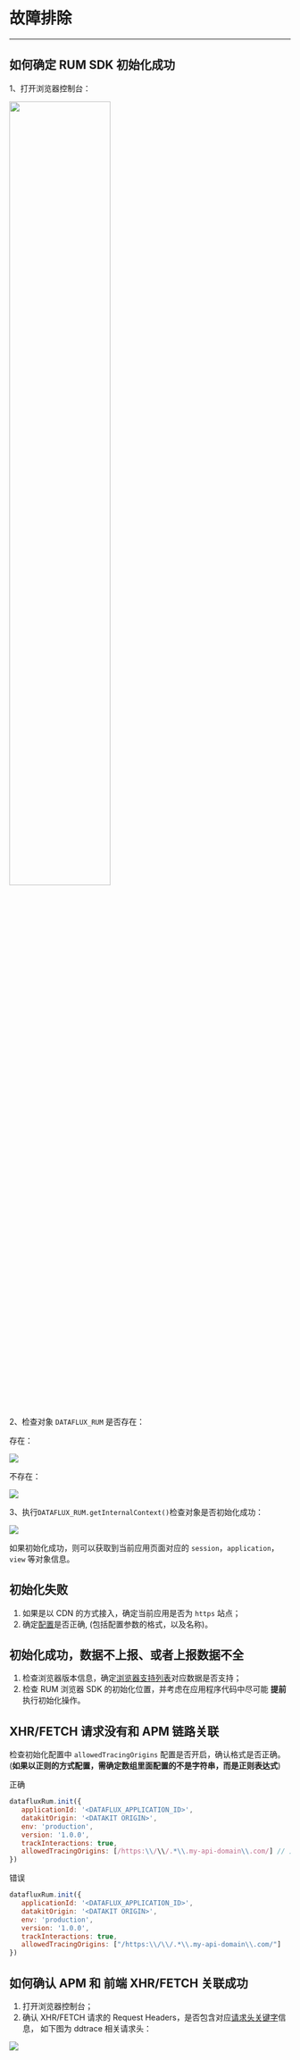 # 故障排除
---

## 如何确定 RUM SDK 初始化成功

1、打开浏览器控制台：

<img src="../../img/dev-tools.jpg" width="60%" >

2、检查对象 `DATAFLUX_RUM` 是否存在：

存在：

![](../img/console.jpg)

不存在：

![](../img/console-2.jpg)

3、执行`DATAFLUX_RUM.getInternalContext()`检查对象是否初始化成功：

![](../img/console-1.jpg)

如果初始化成功，则可以获取到当前应用页面对应的 `session`，`application`，`view` 等对象信息。

## 初始化失败

1. 如果是以 CDN 的方式接入，确定当前应用是否为 `https` 站点；
2. 确定[配置](../web/app-access.md#config)是否正确, (包括配置参数的格式，以及名称)。

## 初始化成功，数据不上报、或者上报数据不全

1. 检查浏览器版本信息，确定[浏览器支持列表](browser-support.md)对应数据是否支持；
2. 检查 RUM 浏览器 SDK 的初始化位置，并考虑在应用程序代码中尽可能 **提前** 执行初始化操作。

## XHR/FETCH 请求没有和 APM 链路关联

检查初始化配置中 `allowedTracingOrigins` 配置是否开启，确认格式是否正确。(**如果以正则的方式配置，需确定数组里面配置的不是字符串，而是正则表达式**)

正确
 ```js
datafluxRum.init({
    applicationId: '<DATAFLUX_APPLICATION_ID>',
    datakitOrigin: '<DATAKIT ORIGIN>',
    env: 'production',
    version: '1.0.0',
    trackInteractions: true,
    allowedTracingOrigins: [/https:\\/\\/.*\\.my-api-domain\\.com/] // 正则不能有引号
})
```
错误
 ```js
datafluxRum.init({
    applicationId: '<DATAFLUX_APPLICATION_ID>',
    datakitOrigin: '<DATAKIT ORIGIN>',
    env: 'production',
    version: '1.0.0',
    trackInteractions: true,
    allowedTracingOrigins: ["/https:\\/\\/.*\\.my-api-domain\\.com/"]
})
```

## 如何确认 APM 和 前端 XHR/FETCH 关联成功

1. 打开浏览器控制台；
2. 确认 XHR/FETCH 请求的 Request Headers，是否包含对应[请求头关键字](../../application-performance-monitoring/collection/connect-web-app.md)信息， 如下图为 ddtrace 相关请求头：
   
![](../img/console-4.jpg)
   
